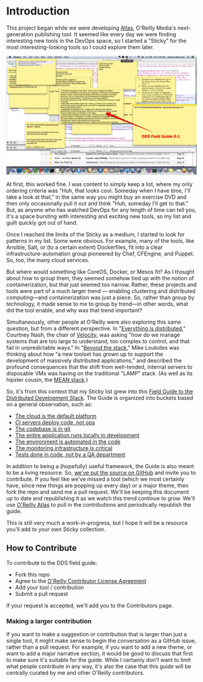 # Introduction

This project began while we were developing [Atlas](https://atlas.oreilly.com/), O'Reilly Media's next-generation publishing tool. It seemed like every day we were finding interesting new tools in the DevOps space, so I started a "Sticky" for the most interesting-looking tools so I could explore them later.  
 
<img src="images/field-guide-sticky.png"/>    

At first, this worked fine. I was content to simply keep a list, where my only ordering criteria was "Huh, that looks cool. Someday when I have time, I'll take a look at that," in the same way you might buy an exercise DVD and then only occasionally pull it out and think "Huh, someday I'll get to that." But, as anyone who has watched DevOps for any length of time can tell you, it's a space bursting with interesting and exciting new tools, so my list and guilt quickly got out of hand.  

Once I reached the limits of the Sticky as a medium, I started to look for patterns in my list.  Some were obvious. For example, many of the tools, like Ansible, Salt, or (to a certain extent) Dockerfiles, fit into a clear infrastructure-automation group pioneered by Chef, CFEngine, and Puppet. So, too, the many cloud services.  

But where would something like CoreOS, Docker, or Mesos fit? As I thought about how to group them, they seemed somehow tied up with the notion of containerization, but that just seemed too narrow. Rather, these projects and tools were part of a much larger trend — enabling clustering and distributed computing—and containerization was just a piece. So, rather than group by technology, it made sense to me to group by trend—in other words, what did the tool enable, and why was that trend important?  

Simultaneously, other people at O'Reilly were also exploring this same question, but from a different perspective. In "[Everything is distributed](http://radar.oreilly.com/2014/05/everything-is-distributed.html)," Courtney Nash, the chair of [Velocity](http://velocityconf.com/), was asking "how do we manage systems that are too large to understand, too complex to control, and that fail in unpredictable ways." In "[Beyond the stack](http://radar.oreilly.com/2014/05/beyond-the-stack.html)," Mike Loukides was thinking about how "a new toolset has grown up to support the development of massively distributed applications," and described the profound consequences that the shift from well-tended, internal servers to disposable VMs was having on the traditional "LAMP" stack. (As well as its hipster cousin, the [MEAN stack](http://meanjs.org/).)  

So, it's from this context that my Sticky list grew into this [Field Guide to the Distributed Development Stack](http://sites.oreilly.com/odewahn/dds-field-guide/). The Guide is organized into buckets based on a general observation, such as:

* [The cloud is the default platform](http://sites.oreilly.com/odewahn/dds-field-guide/ch02.html)
* [CI servers deploy code, not ops](http://sites.oreilly.com/odewahn/dds-field-guide/ch03.html)
* [The codebase is in git](http://sites.oreilly.com/odewahn/dds-field-guide/ch04.html)
* [The entire application runs locally in development](http://sites.oreilly.com/odewahn/dds-field-guide/ch05.html)
* [The environment is automated in the code](http://sites.oreilly.com/odewahn/dds-field-guide/ch06.html)
* [The monitoring infrastructure is critical](http://sites.oreilly.com/odewahn/dds-field-guide/ch07.html)
* [Tests done in code, not by a QA department](http://sites.oreilly.com/odewahn/dds-field-guide/ch08.html)

In addition to being a (hopefully) useful framework, the Guide is also meant to be a living resource. So, [we've put the source on GitHub](https://github.com/odewahn/dds-field-guide) and invite you to contribute. If you feel like we've missed a tool (which we most certainly have, since new things are popping up every day) or a major theme, then fork the repo and send me a pull request. We'll be keeping this document up to date and republishing it as we watch this trend continue to grow.  We'll use [O'Reilly Atlas](atlas.oreilly.com) to pull in the contributions and periodically republish the guide.

This is still very much a work-in-progress, but I hope it will be a resource you'll add to your own Sticky collection.

## How to Contribute

To contribute to the DDS field guide:
* Fork this repo
* Agree to the [O'Reilly Contributor License Agreement](http://contributor-agreements.oreilly.com/)
* Add your tool / contribution
* Submit a pull request

If your request is accepted, we'll add you to the Contributors page.

### Making a larger contribution

If you want to make a suggestion or contribution that is larger than just a single tool, it might make sense to begin the conversation as a GitHub issue, rather than a pull request. For example, if you want to add a new theme, or want to add a major narrative section, it would be good to discuss that first to make sure it's suitable for the guide. While I certainly don't want to limit what people contribute in any way, it's also the case that this guide will be centrally curated by me and other O'Reilly contributors.
 
